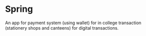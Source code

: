 # Spring
An app for payment system (using wallet) for in college transaction (stationery shops and canteens) for digital transactions.
